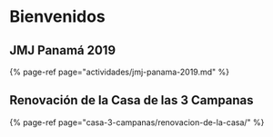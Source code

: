 # Bienvenidos

## JMJ Panamá 2019

{% page-ref page="actividades/jmj-panama-2019.md" %}

## Renovación de la Casa de las 3 Campanas

{% page-ref page="casa-3-campanas/renovacion-de-la-casa/" %}

